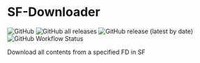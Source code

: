 # SF-Downloader
![GitHub](https://img.shields.io/github/license/omski/SF-Downloader?style=for-the-badge) ![GitHub all releases](https://img.shields.io/github/downloads/omski/SF-Downloader/total?style=for-the-badge) ![GitHub release (latest by date)](https://img.shields.io/github/v/release/omski/SF-Downloader?style=for-the-badge) ![GitHub Workflow Status](https://img.shields.io/github/workflow/status/omski/SF-Downloader/Go?style=for-the-badge)

Download all contents from a specified FD in SF
